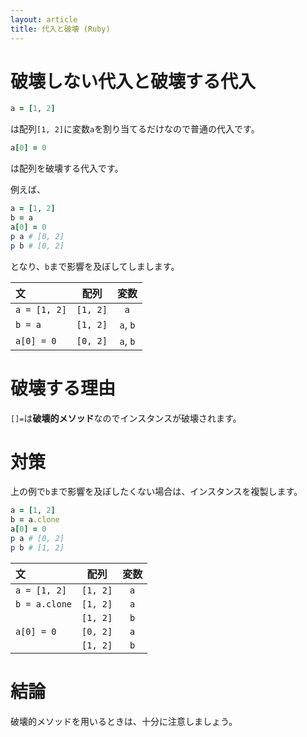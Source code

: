 ```yaml
---
layout: article
title: 代入と破壊 (Ruby)
---
```


# 破壊しない代入と破壊する代入

```ruby
a = [1, 2]
```

は配列`[1, 2]`に変数`a`を割り当てるだけなので普通の代入です。

```ruby
a[0] = 0 
```

は配列を破壊する代入です。

例えば、

```ruby
a = [1, 2]
b = a
a[0] = 0
p a # [0, 2]
p b # [0, 2]
```

となり、`b`まで影響を及ぼしてしまします。

|  文  |  配列  |  変数  |
|:--|:-:|:-:|
|`a = [1, 2]`|`[1, 2]`|`a`|
|`b = a`|`[1, 2]`|`a`, `b`|
|`a[0] = 0`|`[0, 2]`|`a`, `b`|

# 破壊する理由

`[]=`は**破壊的メソッド**なのでインスタンスが破壊されます。

# 対策

上の例で`b`まで影響を及ぼしたくない場合は、インスタンスを複製します。

```ruby
a = [1, 2]
b = a.clone
a[0] = 0
p a # [0, 2]
p b # [1, 2]
```

|  文  |  配列  |  変数  |
|:--|:-:|:-:|
|`a = [1, 2]`|`[1, 2]`|`a`|
|`b = a.clone`|`[1, 2]`|`a`|
||`[1, 2]`|`b`|
|`a[0] = 0`|`[0, 2]`|`a`|
||`[1, 2]`|`b`|

# 結論
破壊的メソッドを用いるときは、十分に注意しましょう。